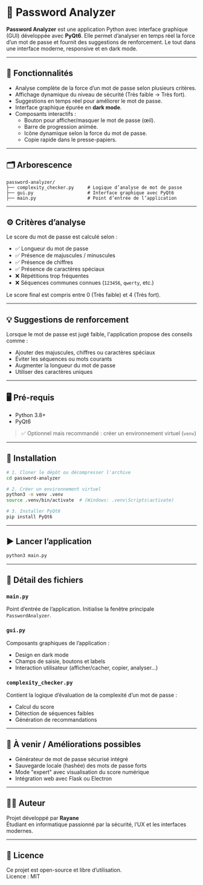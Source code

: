 # 🔐 Password Analyzer

**Password Analyzer** est une application Python avec interface graphique (GUI) développée avec **PyQt6**. Elle permet d’analyser en temps réel la force d’un mot de passe et fournit des suggestions de renforcement. Le tout dans une interface moderne, responsive et en dark mode.

---

## 🧠 Fonctionnalités

- Analyse complète de la force d’un mot de passe selon plusieurs critères.
- Affichage dynamique du niveau de sécurité (Très faible → Très fort).
- Suggestions en temps réel pour améliorer le mot de passe.
- Interface graphique épurée en **dark mode**.
- Composants interactifs :
  - Bouton pour afficher/masquer le mot de passe (œil).
  - Barre de progression animée.
  - Icône dynamique selon la force du mot de passe.
  - Copie rapide dans le presse-papiers.

---

## 🗂 Arborescence

```
password-analyzer/
├── complexity_checker.py     # Logique d’analyse de mot de passe
├── gui.py                    # Interface graphique avec PyQt6
├── main.py                   # Point d’entrée de l’application
```

---

## ⚙️ Critères d’analyse

Le score du mot de passe est calculé selon :
- ✅ Longueur du mot de passe
- ✅ Présence de majuscules / minuscules
- ✅ Présence de chiffres
- ✅ Présence de caractères spéciaux
- ❌ Répétitions trop fréquentes
- ❌ Séquences communes connues (`123456`, `qwerty`, etc.)

Le score final est compris entre 0 (Très faible) et 4 (Très fort).

---

## 💡 Suggestions de renforcement

Lorsque le mot de passe est jugé faible, l'application propose des conseils comme :
- Ajouter des majuscules, chiffres ou caractères spéciaux
- Éviter les séquences ou mots courants
- Augmenter la longueur du mot de passe
- Utiliser des caractères uniques

---

## 🖥 Pré-requis

- Python 3.8+
- PyQt6

> ✅ Optionnel mais recommandé : créer un environnement virtuel (`venv`)

---

## 🚀 Installation

```bash
# 1. Cloner le dépôt ou décompresser l'archive
cd password-analyzer

# 2. Créer un environnement virtuel
python3 -m venv .venv
source .venv/bin/activate  # (Windows: .venv\Scripts\activate)

# 3. Installer PyQt6
pip install PyQt6
```

---

## ▶️ Lancer l’application

```bash
python3 main.py
```

---

## 📁 Détail des fichiers

### `main.py`
Point d’entrée de l’application. Initialise la fenêtre principale `PasswordAnalyzer`.

### `gui.py`
Composants graphiques de l’application :
- Design en dark mode
- Champs de saisie, boutons et labels
- Interaction utilisateur (afficher/cacher, copier, analyser...)

### `complexity_checker.py`
Contient la logique d’évaluation de la complexité d’un mot de passe :
- Calcul du score
- Détection de séquences faibles
- Génération de recommandations

---

## 🔧 À venir / Améliorations possibles

- Générateur de mot de passe sécurisé intégré
- Sauvegarde locale (hashée) des mots de passe forts
- Mode "expert" avec visualisation du score numérique
- Intégration web avec Flask ou Electron

---

## 👨‍💻 Auteur

Projet développé par **Rayane**  
Étudiant en informatique passionné par la sécurité, l’UX et les interfaces modernes.

---

## 📜 Licence

Ce projet est open-source et libre d’utilisation.  
Licence : MIT